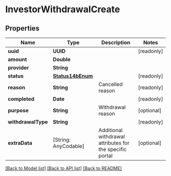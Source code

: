 # InvestorWithdrawalCreate

## Properties
Name | Type | Description | Notes
------------ | ------------- | ------------- | -------------
**uuid** | **UUID** |  | [readonly] 
**amount** | **Double** |  | 
**provider** | **String** |  | 
**status** | [**Status14bEnum**](Status14bEnum.md) |  | [readonly] 
**reason** | **String** | Cancelled reason | [readonly] 
**completed** | **Date** |  | [readonly] 
**purpose** | **String** | Withdrawal reason | [optional] 
**withdrawalType** | **String** |  | [readonly] 
**extraData** | [String: AnyCodable] | Additional withdrawal attributes for the specific portal | [optional] 

[[Back to Model list]](../README.md#documentation-for-models) [[Back to API list]](../README.md#documentation-for-api-endpoints) [[Back to README]](../README.md)


